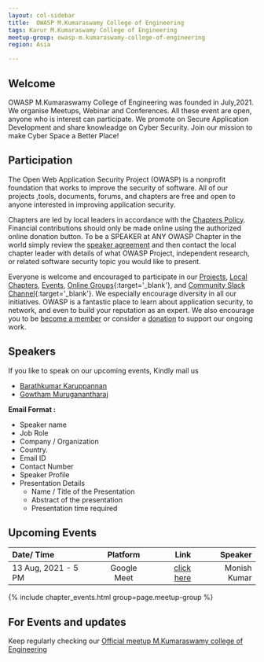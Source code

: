 ```yaml
---
layout: col-sidebar
title:  OWASP M.Kumaraswamy College of Engineering
tags: Karur M.Kumaraswamy College of Engineering
meetup-group: owasp-m.kumaraswamy-college-of-engineering
region: Asia 

---
```


## Welcome

OWASP M.Kumaraswamy College of Engineering was founded in July,2021. We organise Meetups, Webinar and Conferences. All these event are open, anyone who is interest can participate. We promote on Secure Application Development and share knowleadge on Cyber Security. Join our mission to make Cyber Space a Better Place!

## Participation
The Open Web Application Security Project (OWASP) is a nonprofit foundation that works to improve the security of software. All of our projects ,tools, documents, forums, and chapters are free and open to anyone interested in improving application security. 

Chapters are led by local leaders in accordance with the [Chapters Policy](/www-policy/operational/chapters). Financial contributions should only be made online using the authorized online donation button. To be a SPEAKER at ANY OWASP Chapter in the world simply review the [speaker agreement](/www-policy/legal/speaker-agreement) and then contact the local chapter leader with details of what OWASP Project, independent research, or related software security topic you would like to present.

Everyone is welcome and encouraged to participate in our [Projects](/projects/), [Local Chapters](/chapters/), [Events](/events/), [Online Groups](https://groups.google.com/a/owasp.com/){:target='_blank'}, and [Community Slack Channel](https://owasp.slack.com/){:target='_blank'}. We especially encourage diversity in all our initiatives. OWASP is a fantastic place to learn about application security, to network, and even to build your reputation as an expert. We also encourage you to be [become a member](/membership/) or consider a [donation](/donate/) to support our ongoing work.

## Speakers
If you like to speak on our upcoming events, Kindly mail us

* [Barathkumar Karuppannan](mailto:barathkumar.karuppanannan@owasp.org)
* [Gowtham Muruganantharaj](mailto:gowtham.muruganantharaj@owasp.org)


**Email Format :**

- Speaker name
- Job Role
- Company / Organization
- Country.
- Email ID
- Contact Number
- Speaker Profile
- Presentation Details
    - Name / Title of the Presentation
    - Abstract of the presentation
    - Presentation time required


## Upcoming Events


| Date/ Time           | Platform    | Link                              |    Speaker |
| :---                 |    :----:   |                                         ---: |    ---: |
| 13 Aug, 2021 - 5 PM  | Google Meet | [click here](https://meet.google.com/wpp-tnrv-hoz) | Monish Kumar |

{% include chapter_events.html group=page.meetup-group %}

##  For Events and updates
Keep regularly checking our [Official meetup M.Kumaraswamy college of Engineering](https://www.meetup.com/owasp-m-kumaraswamy-college-of-engineering/)


